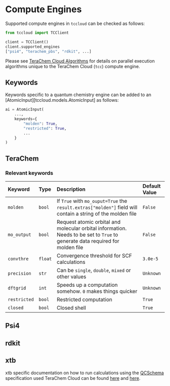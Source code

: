 # Compute Engines

Supported compute engines in `tccloud` can be checked as follows:

```python
from tccloud import TCClient

client = TCClient()
client.supported_engines
["psi4", "terachem_pbs", "rdkit", ...]
```

Please see [TeraChem Cloud Algorithms](./terachem_cloud_algorithms.md) for details on parallel execution algorithms unique to the TeraChem Cloud (`tcc`) compute engine.

## Keywords

Keywords specific to a quantum chemistry engine can be added to an [AtomicInput][tccloud.models.AtomicInput] as follows:

```python
ai = AtomicInput(
    ...,
    keywords={
        "molden": True,
        "restricted": True,
        ...
    }
)

```

## TeraChem

### Relevant keywords

| Keyword      | Type    | Description                                                                                                                   | Default Value |
| :----------- | :------ | :---------------------------------------------------------------------------------------------------------------------------- | :------------ |
| `molden`     | `bool`  | If `True` with `mo_ouput=True` the `result.extras["molden"]` field will contain a string of the molden file                   | `False`       |
| `mo_output`  | `bool`  | Request atomic orbital and molecular orbital information. Needs to be set to `True` to generate data required for molden file | `False`       |
| `convthre`   | `float` | Convergence threshold for SCF calculations                                                                                    | `3.0e-5`      |
| `precision`  | `str`   | Can be `single`, `double`, `mixed` or other values                                                                            | `Unknown`     |
| `dftgrid`    | `int`   | Speeds up a computation somehow. `0` makes things quicker                                                                     | `Unknown`     |
| `restricted` | `bool`  | Restricted computation                                                                                                        | `True`        |
| `closed`     | `bool`  | Closed shell                                                                                                                  | `True`        |

## Psi4

## rdkit

## xtb

xtb specific documentation on how to run calculations using the [QCSchema](https://molssi-qc-schema.readthedocs.io/en/latest/index.html) specification used TeraChem Cloud can be found [here](https://xtb-python.readthedocs.io/en/latest/qcarchive.html?highlight=run_qcschema) and [here](https://xtb-python.readthedocs.io/en/latest/_modules/xtb/qcschema/harness.html).

